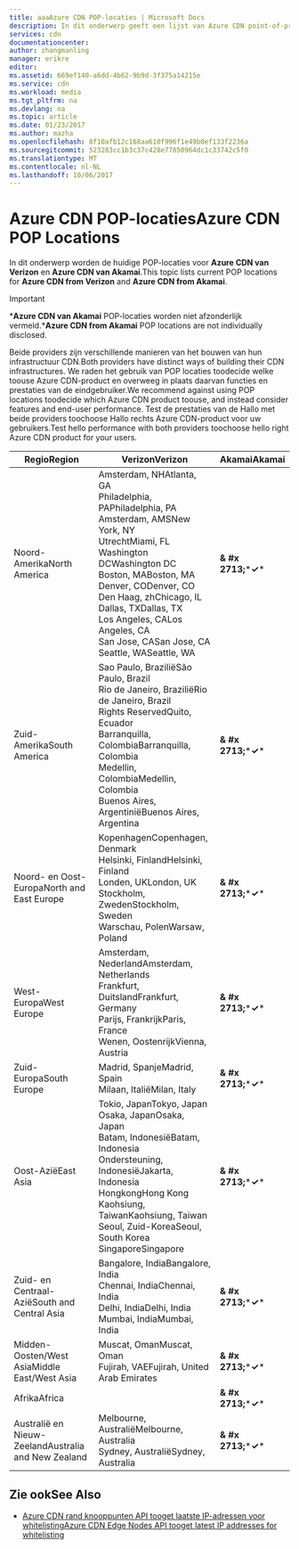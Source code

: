 ```yaml
---
title: aaaAzure CDN POP-locaties | Microsoft Docs
description: In dit onderwerp geeft een lijst van Azure CDN point-of-presence locaties.
services: cdn
documentationcenter: 
author: zhangmanling
manager: erikre
editor: 
ms.assetid: 669ef140-a6dd-4b62-9b9d-3f375a14215e
ms.service: cdn
ms.workload: media
ms.tgt_pltfrm: na
ms.devlang: na
ms.topic: article
ms.date: 01/23/2017
ms.author: mazha
ms.openlocfilehash: 8f10afb12c168aa610f996f1e49b0ef133f2236a
ms.sourcegitcommit: 523283cc1b3c37c428e77850964dc1c33742c5f0
ms.translationtype: MT
ms.contentlocale: nl-NL
ms.lasthandoff: 10/06/2017
---
```

# <a name="azure-cdn-pop-locations"></a><span data-ttu-id="020f6-103">Azure CDN POP-locaties</span><span class="sxs-lookup"><span data-stu-id="020f6-103">Azure CDN POP Locations</span></span>
<span data-ttu-id="020f6-104">In dit onderwerp worden de huidige POP-locaties voor **Azure CDN van Verizon** en **Azure CDN van Akamai**.</span><span class="sxs-lookup"><span data-stu-id="020f6-104">This topic lists current POP locations for **Azure CDN from Verizon** and **Azure CDN from Akamai**.</span></span>

> [!IMPORTANT]
> <span data-ttu-id="020f6-105">\***Azure CDN van Akamai** POP-locaties worden niet afzonderlijk vermeld.</span><span class="sxs-lookup"><span data-stu-id="020f6-105">\***Azure CDN from Akamai** POP locations are not individually disclosed.</span></span>  
> 
> <span data-ttu-id="020f6-106">Beide providers zijn verschillende manieren van het bouwen van hun infrastructuur CDN.</span><span class="sxs-lookup"><span data-stu-id="020f6-106">Both providers have distinct ways of building their CDN infrastructures.</span></span>  <span data-ttu-id="020f6-107">We raden het gebruik van POP locaties toodecide welke toouse Azure CDN-product en overweeg in plaats daarvan functies en prestaties van de eindgebruiker.</span><span class="sxs-lookup"><span data-stu-id="020f6-107">We recommend against using POP locations toodecide which Azure CDN product toouse, and instead consider features and end-user performance.</span></span>  <span data-ttu-id="020f6-108">Test de prestaties van de Hallo met beide providers toochoose Hallo rechts Azure CDN-product voor uw gebruikers.</span><span class="sxs-lookup"><span data-stu-id="020f6-108">Test hello performance with both providers toochoose hello right Azure CDN product for your users.</span></span> 
> 
> 

| <span data-ttu-id="020f6-109">Regio</span><span class="sxs-lookup"><span data-stu-id="020f6-109">Region</span></span> | <span data-ttu-id="020f6-110">Verizon</span><span class="sxs-lookup"><span data-stu-id="020f6-110">Verizon</span></span> | <span data-ttu-id="020f6-111">Akamai</span><span class="sxs-lookup"><span data-stu-id="020f6-111">Akamai</span></span> |
| --- | --- | --- |
| <span data-ttu-id="020f6-112">Noord-Amerika</span><span class="sxs-lookup"><span data-stu-id="020f6-112">North America</span></span> |<span data-ttu-id="020f6-113">Amsterdam, NH</span><span class="sxs-lookup"><span data-stu-id="020f6-113">Atlanta, GA</span></span><br /><span data-ttu-id="020f6-114">Philadelphia, PA</span><span class="sxs-lookup"><span data-stu-id="020f6-114">Philadelphia, PA</span></span><br /><span data-ttu-id="020f6-115">Amsterdam, AMS</span><span class="sxs-lookup"><span data-stu-id="020f6-115">New York, NY</span></span><br /><span data-ttu-id="020f6-116">Utrecht</span><span class="sxs-lookup"><span data-stu-id="020f6-116">Miami, FL</span></span><br /><span data-ttu-id="020f6-117">Washington DC</span><span class="sxs-lookup"><span data-stu-id="020f6-117">Washington DC</span></span><br /><span data-ttu-id="020f6-118">Boston, MA</span><span class="sxs-lookup"><span data-stu-id="020f6-118">Boston, MA</span></span><br /><span data-ttu-id="020f6-119">Denver, CO</span><span class="sxs-lookup"><span data-stu-id="020f6-119">Denver, CO</span></span><br /><span data-ttu-id="020f6-120">Den Haag, zh</span><span class="sxs-lookup"><span data-stu-id="020f6-120">Chicago, IL</span></span><br /><span data-ttu-id="020f6-121">Dallas, TX</span><span class="sxs-lookup"><span data-stu-id="020f6-121">Dallas, TX</span></span><br /><span data-ttu-id="020f6-122">Los Angeles, CA</span><span class="sxs-lookup"><span data-stu-id="020f6-122">Los Angeles, CA</span></span><br /><span data-ttu-id="020f6-123">San Jose, CA</span><span class="sxs-lookup"><span data-stu-id="020f6-123">San Jose, CA</span></span><br /><span data-ttu-id="020f6-124">Seattle, WA</span><span class="sxs-lookup"><span data-stu-id="020f6-124">Seattle, WA</span></span> |<span data-ttu-id="020f6-125">**& #x 2713;**\*</span><span class="sxs-lookup"><span data-stu-id="020f6-125">**&#x2713;**\*</span></span> |
| <span data-ttu-id="020f6-126">Zuid-Amerika</span><span class="sxs-lookup"><span data-stu-id="020f6-126">South America</span></span> |<span data-ttu-id="020f6-127">Sao Paulo, Brazilië</span><span class="sxs-lookup"><span data-stu-id="020f6-127">São Paulo, Brazil</span></span><br /><span data-ttu-id="020f6-128">Rio de Janeiro, Brazilië</span><span class="sxs-lookup"><span data-stu-id="020f6-128">Rio de Janeiro, Brazil</span></span><br /><span data-ttu-id="020f6-129">Rights Reserved</span><span class="sxs-lookup"><span data-stu-id="020f6-129">Quito, Ecuador</span></span><br /><span data-ttu-id="020f6-130">Barranquilla, Colombia</span><span class="sxs-lookup"><span data-stu-id="020f6-130">Barranquilla, Colombia</span></span><br /><span data-ttu-id="020f6-131">Medellin, Colombia</span><span class="sxs-lookup"><span data-stu-id="020f6-131">Medellin, Colombia</span></span><br/><span data-ttu-id="020f6-132">Buenos Aires, Argentinië</span><span class="sxs-lookup"><span data-stu-id="020f6-132">Buenos Aires, Argentina</span></span> |<span data-ttu-id="020f6-133">**& #x 2713;**\*</span><span class="sxs-lookup"><span data-stu-id="020f6-133">**&#x2713;**\*</span></span> |
| <span data-ttu-id="020f6-134">Noord- en Oost-Europa</span><span class="sxs-lookup"><span data-stu-id="020f6-134">North and East Europe</span></span> |<span data-ttu-id="020f6-135">Kopenhagen</span><span class="sxs-lookup"><span data-stu-id="020f6-135">Copenhagen, Denmark</span></span><br /><span data-ttu-id="020f6-136">Helsinki, Finland</span><span class="sxs-lookup"><span data-stu-id="020f6-136">Helsinki, Finland</span></span><br /><span data-ttu-id="020f6-137">Londen, UK</span><span class="sxs-lookup"><span data-stu-id="020f6-137">London, UK</span></span><br /><span data-ttu-id="020f6-138">Stockholm, Zweden</span><span class="sxs-lookup"><span data-stu-id="020f6-138">Stockholm, Sweden</span></span><br /><span data-ttu-id="020f6-139">Warschau, Polen</span><span class="sxs-lookup"><span data-stu-id="020f6-139">Warsaw, Poland</span></span> |<span data-ttu-id="020f6-140">**& #x 2713;**\*</span><span class="sxs-lookup"><span data-stu-id="020f6-140">**&#x2713;**\*</span></span> |
| <span data-ttu-id="020f6-141">West-Europa</span><span class="sxs-lookup"><span data-stu-id="020f6-141">West Europe</span></span> |<span data-ttu-id="020f6-142">Amsterdam, Nederland</span><span class="sxs-lookup"><span data-stu-id="020f6-142">Amsterdam, Netherlands</span></span><br /><span data-ttu-id="020f6-143">Frankfurt, Duitsland</span><span class="sxs-lookup"><span data-stu-id="020f6-143">Frankfurt, Germany</span></span><br /><span data-ttu-id="020f6-144">Parijs, Frankrijk</span><span class="sxs-lookup"><span data-stu-id="020f6-144">Paris, France</span></span><br /><span data-ttu-id="020f6-145">Wenen, Oostenrijk</span><span class="sxs-lookup"><span data-stu-id="020f6-145">Vienna, Austria</span></span> |<span data-ttu-id="020f6-146">**& #x 2713;**\*</span><span class="sxs-lookup"><span data-stu-id="020f6-146">**&#x2713;**\*</span></span> |
| <span data-ttu-id="020f6-147">Zuid-Europa</span><span class="sxs-lookup"><span data-stu-id="020f6-147">South Europe</span></span> |<span data-ttu-id="020f6-148">Madrid, Spanje</span><span class="sxs-lookup"><span data-stu-id="020f6-148">Madrid, Spain</span></span><br /><span data-ttu-id="020f6-149">Milaan, Italië</span><span class="sxs-lookup"><span data-stu-id="020f6-149">Milan, Italy</span></span> |<span data-ttu-id="020f6-150">**& #x 2713;**\*</span><span class="sxs-lookup"><span data-stu-id="020f6-150">**&#x2713;**\*</span></span> |
| <span data-ttu-id="020f6-151">Oost-Azië</span><span class="sxs-lookup"><span data-stu-id="020f6-151">East Asia</span></span> |<span data-ttu-id="020f6-152">Tokio, Japan</span><span class="sxs-lookup"><span data-stu-id="020f6-152">Tokyo, Japan</span></span><br /><span data-ttu-id="020f6-153">Osaka, Japan</span><span class="sxs-lookup"><span data-stu-id="020f6-153">Osaka, Japan</span></span><br /><span data-ttu-id="020f6-154">Batam, Indonesië</span><span class="sxs-lookup"><span data-stu-id="020f6-154">Batam, Indonesia</span></span><br /><span data-ttu-id="020f6-155">Ondersteuning, Indonesië</span><span class="sxs-lookup"><span data-stu-id="020f6-155">Jakarta, Indonesia</span></span><br /><span data-ttu-id="020f6-156">Hongkong</span><span class="sxs-lookup"><span data-stu-id="020f6-156">Hong Kong</span></span><br /><span data-ttu-id="020f6-157">Kaohsiung, Taiwan</span><span class="sxs-lookup"><span data-stu-id="020f6-157">Kaohsiung, Taiwan</span></span><br /><span data-ttu-id="020f6-158">Seoul, Zuid-Korea</span><span class="sxs-lookup"><span data-stu-id="020f6-158">Seoul, South Korea</span></span><br /><span data-ttu-id="020f6-159">Singapore</span><span class="sxs-lookup"><span data-stu-id="020f6-159">Singapore</span></span> |<span data-ttu-id="020f6-160">**& #x 2713;**\*</span><span class="sxs-lookup"><span data-stu-id="020f6-160">**&#x2713;**\*</span></span> |
| <span data-ttu-id="020f6-161">Zuid- en Centraal-Azië</span><span class="sxs-lookup"><span data-stu-id="020f6-161">South and Central Asia</span></span> |<span data-ttu-id="020f6-162">Bangalore, India</span><span class="sxs-lookup"><span data-stu-id="020f6-162">Bangalore, India</span></span><br /><span data-ttu-id="020f6-163">Chennai, India</span><span class="sxs-lookup"><span data-stu-id="020f6-163">Chennai, India</span></span><br /><span data-ttu-id="020f6-164">Delhi, India</span><span class="sxs-lookup"><span data-stu-id="020f6-164">Delhi, India</span></span><br /><span data-ttu-id="020f6-165">Mumbai, India</span><span class="sxs-lookup"><span data-stu-id="020f6-165">Mumbai, India</span></span> |<span data-ttu-id="020f6-166">**& #x 2713;**\*</span><span class="sxs-lookup"><span data-stu-id="020f6-166">**&#x2713;**\*</span></span> |
| <span data-ttu-id="020f6-167">Midden-Oosten/West Asia</span><span class="sxs-lookup"><span data-stu-id="020f6-167">Middle East/West Asia</span></span> |<span data-ttu-id="020f6-168">Muscat, Oman</span><span class="sxs-lookup"><span data-stu-id="020f6-168">Muscat, Oman</span></span> <br /> <span data-ttu-id="020f6-169">Fujirah, VAE</span><span class="sxs-lookup"><span data-stu-id="020f6-169">Fujirah, United Arab Emirates</span></span> |<span data-ttu-id="020f6-170">**& #x 2713;**\*</span><span class="sxs-lookup"><span data-stu-id="020f6-170">**&#x2713;**\*</span></span> |
| <span data-ttu-id="020f6-171">Afrika</span><span class="sxs-lookup"><span data-stu-id="020f6-171">Africa</span></span> | |<span data-ttu-id="020f6-172">**& #x 2713;**\*</span><span class="sxs-lookup"><span data-stu-id="020f6-172">**&#x2713;**\*</span></span> |
| <span data-ttu-id="020f6-173">Australië en Nieuw-Zeeland</span><span class="sxs-lookup"><span data-stu-id="020f6-173">Australia and New Zealand</span></span> |<span data-ttu-id="020f6-174">Melbourne, Australië</span><span class="sxs-lookup"><span data-stu-id="020f6-174">Melbourne, Australia</span></span><br /><span data-ttu-id="020f6-175">Sydney, Australië</span><span class="sxs-lookup"><span data-stu-id="020f6-175">Sydney, Australia</span></span> |<span data-ttu-id="020f6-176">**& #x 2713;**\*</span><span class="sxs-lookup"><span data-stu-id="020f6-176">**&#x2713;**\*</span></span> |

## <a name="see-also"></a><span data-ttu-id="020f6-177">Zie ook</span><span class="sxs-lookup"><span data-stu-id="020f6-177">See Also</span></span>
* [<span data-ttu-id="020f6-178">Azure CDN rand knooppunten API tooget laatste IP-adressen voor whitelisting</span><span class="sxs-lookup"><span data-stu-id="020f6-178">Azure CDN Edge Nodes API tooget latest IP addresses for whitelisting</span></span>](https://docs.microsoft.com/en-us/rest/api/cdn/edgenodes)

